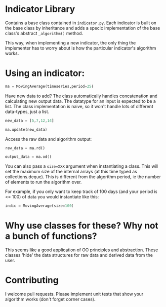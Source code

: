 # Indicator Library

Contains a base class contained in `indicator.py`. Each indicator is built on the base class by inheritance and adds a specic implementation of the base class's abstract `_algorithm()` method.

This way, when implementing a new indicator, the only thing the implementer has to worry about is how the particular indicator's algorithm works.

# Using an indicator:

```python
ma = MovingAverage(timeseries,period=25)
```

Have new data to add? The class automatically handles concatenation and calculating new output data. The datatype for an input is expected to be a list. The class implementation is naive, so it won't handle lots of different data-types, just a list.

```python
new_data = [5,7,12,14]

ma.update(new_data)
```

Access the raw data and algorithm output:

```python
raw_data = ma.rd()

output_data = ma.od()
```

You can also pass a `size=XXX` argument when instantiating a class. This will set the maximum size of the internal arrays (at this time typed as collections.deque). This is different from the algorithm period, ie the number of elements to run the algorithm over.

For example, if you only want to keep track of 100 days (and your period is <= 100) of data you would instantiate like this:

```python
indic = MovingAverage(size=100)
```

# Why use classes for these? Why not a bunch of functions?

This seems like a good application of OO principles and abstraction. These classes 'hide' the data structures for raw data and derived data from the user.

# Contributing

I welcome pull requests. Please implement unit tests that show your algorithm works (don't forget corner cases).

